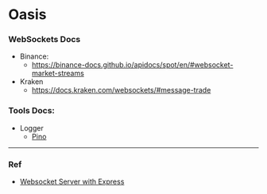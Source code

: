 # Oasis

### WebSockets Docs
* Binance:
  * https://binance-docs.github.io/apidocs/spot/en/#websocket-market-streams
* Kraken
  * https://docs.kraken.com/websockets/#message-trade

### Tools Docs:
* Logger
  * [Pino](https://getpino.io/#/)

<hr>

### Ref
* [Websocket Server with Express](https://cheatcode.co/tutorials/how-to-set-up-a-websocket-server-with-node-js-and-express)
